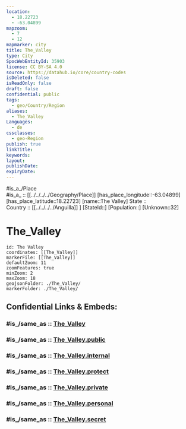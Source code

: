```yaml
---
location:
  - 18.22723
  - -63.04899
mapzoom:
  - 7
  - 12
mapmarker: city
title: The_Valley
type: City
SpocWebEntityId: 35903
license: CC BY-SA 4.0
source: https://datahub.io/core/country-codes
isDeleted: false
isReadOnly: false
draft: false
confidential: public
tags:
  - geo/Country/Region
aliases:
  - The_Valley
Languages:
  - de
cssclasses:
  - geo-Region
publish: true
linkTitle:
keywords:
layout:
publishDate:
expiryDate:
---
```

#is_a_/Place  
#is_a_ :: [[../../../../Geography/Place]] 
[has_place_longitude::-63.04899] 
[has_place_latitude::18.22723] 
[name::The Valley] 
State ::  
Country :: [[../../../../Anguilla]] ] 
[StateId::] 
[Population::] 
[Unknown::32] 

# The_Valley

```leaflet
id: The Valley
coordinates: [[The_Valley]] 
markerFile: [[The_Valley]] 
defaultZoom: 11 
zoomFeatures: true 
minZoom: 2 
maxZoom: 18
geojsonFolder: ./The_Valley/
markerFolder: ./The_Valley/
```


## Confidential Links & Embeds: 

### #is_/same_as :: [The_Valley](/_Standards/Earth/Continent/America~Caribbean/Anguilla/Counties~Anguilla/The_Valley.md) 

### #is_/same_as :: [The_Valley.public](/_public/Earth/Continent/America~Caribbean/Anguilla/Counties~Anguilla/The_Valley.public.md) 

### #is_/same_as :: [The_Valley.internal](/_internal/Earth/Continent/America~Caribbean/Anguilla/Counties~Anguilla/The_Valley.internal.md) 

### #is_/same_as :: [The_Valley.protect](/_protect/Earth/Continent/America~Caribbean/Anguilla/Counties~Anguilla/The_Valley.protect.md) 

### #is_/same_as :: [The_Valley.private](/_private/Earth/Continent/America~Caribbean/Anguilla/Counties~Anguilla/The_Valley.private.md) 

### #is_/same_as :: [The_Valley.personal](/_personal/Earth/Continent/America~Caribbean/Anguilla/Counties~Anguilla/The_Valley.personal.md) 

### #is_/same_as :: [The_Valley.secret](/_secret/Earth/Continent/America~Caribbean/Anguilla/Counties~Anguilla/The_Valley.secret.md)

